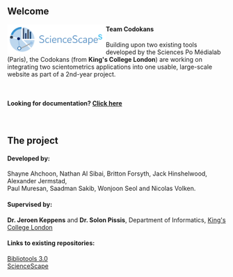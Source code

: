 ## Welcome

<img src="/images/sciencescapes-logo.png?raw=true" width="45%" align="left">

#### Team Codokans
Building upon two existing tools developed by the Sciences Po Médialab (Paris), the Codokans (from **King's College London**) are working on integrating two scientometrics applications into one usable, large-scale website as part of a 2nd-year project.

</br>

#### Looking for documentation? <a href="https://github.com/wonjoonSeol/ScienceScape/wiki">Click here</a>

</br>

## The project

#### Developed by:
Shayne Ahchoon, Nathan Al Sibai, Britton Forsyth, Jack Hinshelwood, Alexander Jermstad, </br>
Paul Muresan, Saadman Sakib, Wonjoon Seol and Nicolas Volken.

#### Supervised by: 
**Dr. Jeroen Keppens** and **Dr. Solon Pissis**, Department of Informatics, <a href="http://www.kcl.ac.uk">King's College London</a>

#### Links to existing repositories:
<a href="https://github.com/medialab/bibliotools3.0">Bibliotools 3.0</a>
<br/>
<a href="https://github.com/medialab/sciencescape">ScienceScape</a>

